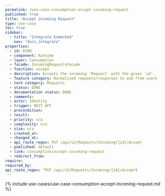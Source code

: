 ```yaml
---
permalink: /use-case-consumption-accept-incoming-request
published: true
title: "Accept incoming Request"
type: use-case
toc: true
sidebar:
  - title: "Integrate Enmeshed"
    nav: "docs_integrate"
properties:
  - id: RIR8
  - component: Runtime
  - layer: Consumption
  - facade: IncomingRequestsFacade
  - function: accept
  - description: Accepts the incoming 'Request' with the given 'id'.
  - feature category: Normalized requests/responses to and from users
  - tech category: Requests
  - status: DONE
  - documentation status: DONE
  - comments:
  - actor: Identity
  - trigger: REST API
  - precondition:
  - result:
  - priority: n/a
  - complexity: n/a
  - size: n/a
  - created_at:
  - changed_at:
  - api_route_regex: PUT /api/v2/Requests/Incoming/{id}/Accept
  - published: default
  - link: consumption/accept-incoming-request
  - redirect_from:
require:
required_by:
api_route_regex: ^PUT /api/v2/Requests/Incoming/{id}/Accept$
---
```


{% include use-cases/use-case-consumption-accept-incoming-request.md %}
